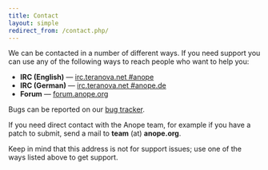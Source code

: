 ```yaml
---
title: Contact
layout: simple
redirect_from: /contact.php/
---
```


We can be contacted in a number of different ways. If you need support you can use any of the following ways to reach people who want to help you:

- **IRC (English)** &mdash; [irc.teranova.net #anope](ircs://irc.teranova.net/#anope)
- **IRC (German)** &mdash; [irc.teranova.net #anope.de](ircs://irc.teranova.net/#anope.de)
- **Forum** &mdash; [forum.anope.org](https://forum.anope.org/)

Bugs can be reported on our [bug tracker](https://github.com/anope/anope/issues).


If you need direct contact with the Anope team, for example if you have a patch to submit, send a mail to **team** (at) **anope.org**.

Keep in mind that this address is not for support issues; use one of the ways listed above to get support.
